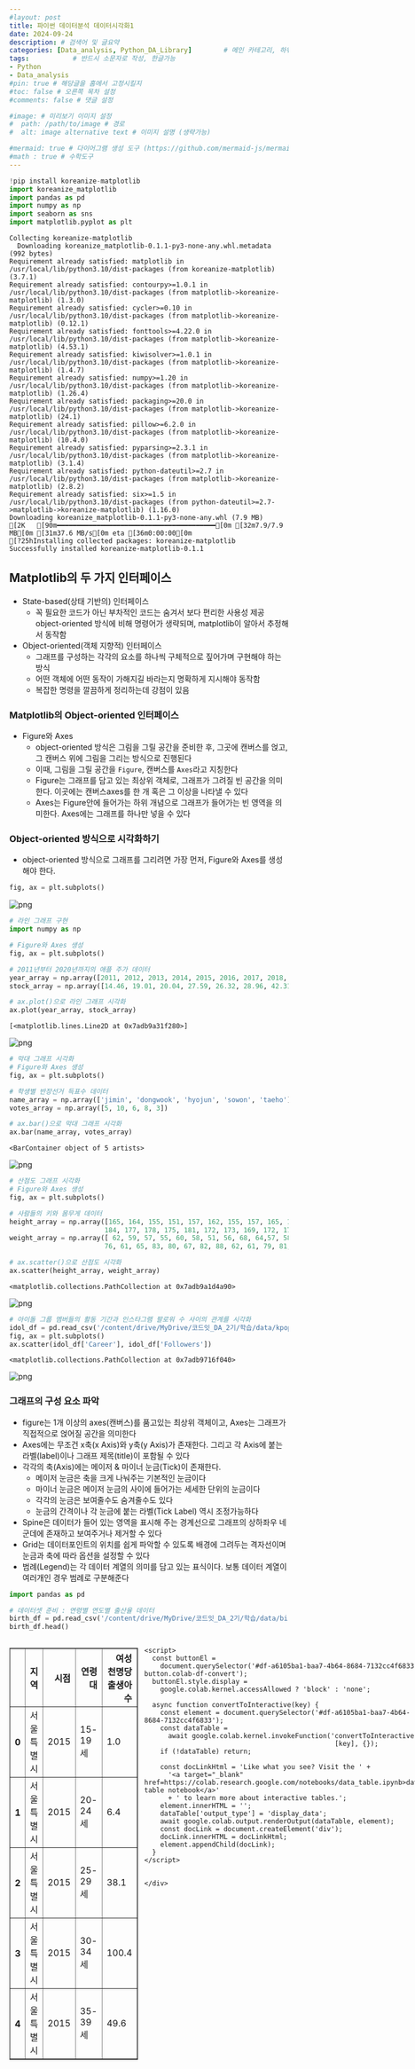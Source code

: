 ```yaml
---
#layout: post
title: 파이썬 데이터분석 데이터시각화1
date: 2024-09-24
description: # 검색어 및 글요약
categories: [Data_analysis, Python_DA_Library]        # 메인 카테고리, 하위 카테고리(생략가능)
tags:           # 반드시 소문자로 작성, 한글가능
- Python
- Data_analysis
#pin: true # 해당글을 홈에서 고정시킬지
#toc: false # 오른쪽 목차 설정
#comments: false # 댓글 설정

#image: # 미리보기 이미지 설정
#  path: /path/to/image # 경로
#  alt: image alternative text # 이미지 설명 (생략가능)

#mermaid: true # 다이어그램 생성 도구 (https://github.com/mermaid-js/mermaid)
#math : true # 수학도구
---
```


```python
!pip install koreanize-matplotlib
import koreanize_matplotlib
import pandas as pd
import numpy as np
import seaborn as sns
import matplotlib.pyplot as plt
```

    Collecting koreanize-matplotlib
      Downloading koreanize_matplotlib-0.1.1-py3-none-any.whl.metadata (992 bytes)
    Requirement already satisfied: matplotlib in /usr/local/lib/python3.10/dist-packages (from koreanize-matplotlib) (3.7.1)
    Requirement already satisfied: contourpy>=1.0.1 in /usr/local/lib/python3.10/dist-packages (from matplotlib->koreanize-matplotlib) (1.3.0)
    Requirement already satisfied: cycler>=0.10 in /usr/local/lib/python3.10/dist-packages (from matplotlib->koreanize-matplotlib) (0.12.1)
    Requirement already satisfied: fonttools>=4.22.0 in /usr/local/lib/python3.10/dist-packages (from matplotlib->koreanize-matplotlib) (4.53.1)
    Requirement already satisfied: kiwisolver>=1.0.1 in /usr/local/lib/python3.10/dist-packages (from matplotlib->koreanize-matplotlib) (1.4.7)
    Requirement already satisfied: numpy>=1.20 in /usr/local/lib/python3.10/dist-packages (from matplotlib->koreanize-matplotlib) (1.26.4)
    Requirement already satisfied: packaging>=20.0 in /usr/local/lib/python3.10/dist-packages (from matplotlib->koreanize-matplotlib) (24.1)
    Requirement already satisfied: pillow>=6.2.0 in /usr/local/lib/python3.10/dist-packages (from matplotlib->koreanize-matplotlib) (10.4.0)
    Requirement already satisfied: pyparsing>=2.3.1 in /usr/local/lib/python3.10/dist-packages (from matplotlib->koreanize-matplotlib) (3.1.4)
    Requirement already satisfied: python-dateutil>=2.7 in /usr/local/lib/python3.10/dist-packages (from matplotlib->koreanize-matplotlib) (2.8.2)
    Requirement already satisfied: six>=1.5 in /usr/local/lib/python3.10/dist-packages (from python-dateutil>=2.7->matplotlib->koreanize-matplotlib) (1.16.0)
    Downloading koreanize_matplotlib-0.1.1-py3-none-any.whl (7.9 MB)
    [2K   [90m━━━━━━━━━━━━━━━━━━━━━━━━━━━━━━━━━━━━━━━━[0m [32m7.9/7.9 MB[0m [31m37.6 MB/s[0m eta [36m0:00:00[0m
    [?25hInstalling collected packages: koreanize-matplotlib
    Successfully installed koreanize-matplotlib-0.1.1
    

## **Matplotlib의 두 가지 인터페이스**
  - State-based(상태 기반의) 인터페이스
     - 꼭 필요한 코드가 아닌 부차적인 코드는 숨겨서 보다 편리한 사용성 제공
     object-oriented 방식에 비해 명령어가 생략되며, matplotlib이 알아서 추정해서 동작함
  - Object-oriented(객체 지향적) 인터페이스
     - 그래프를 구성하는 각각의 요소를 하나씩 구체적으로 짚어가며 구현해야 하는 방식
     - 어떤 객체에 어떤 동작이 가해지길 바라는지 명확하게 지시해야 동작함
     - 복잡한 명령을 깔끔하게 정리하는데 강점이 있음

### Matplotlib의 Object-oriented 인터페이스
  - Figure와 Axes
     - object-oriented 방식은 그림을 그릴 공간을 준비한 후, 그곳에 캔버스를 얹고, 그 캔버스 위에 그림을 그리는 방식으로 진행된다
     - 이때, 그림을 그릴 공간을 `Figure`, 캔버스를 `Axes`라고 지칭한다
     - Figure는 그래프를 담고 있는 최상위 객체로, 그래프가 그려질 빈 공간을 의미한다. 이곳에는 캔버스axes를 한 개 혹은 그 이상을 나타낼 수 있다
     - Axes는 Figure안에 들어가는 하위 개념으로 그래프가 들어가는 빈 영역을 의미한다. Axes에는 그래프를 하나만 넣을 수 있다

### Object-oriented 방식으로 시각화하기
 - object-oriented 방식으로 그래프를 그리려면 가장 먼저, Figure와 Axes를 생성해야 한다.


```python
fig, ax = plt.subplots()
```


    
![png](/assets/img/py_files/py_4_0.png)
    



```python
# 라인 그래프 구현
import numpy as np

# Figure와 Axes 생성
fig, ax = plt.subplots()

# 2011년부터 2020년까지의 애플 주가 데이터
year_array = np.array([2011, 2012, 2013, 2014, 2015, 2016, 2017, 2018, 2019, 2020])
stock_array = np.array([14.46, 19.01, 20.04, 27.59, 26.32, 28.96, 42.31, 39.44, 73.41, 132.69])

# ax.plot()으로 라인 그래프 시각화
ax.plot(year_array, stock_array)
```




    [<matplotlib.lines.Line2D at 0x7adb9a31f280>]




    
![png](/assets/img/py_files/py_5_1.png)
    



```python
# 막대 그래프 시각화
# Figure와 Axes 생성
fig, ax = plt.subplots()

# 학생별 반장선거 득표수 데이터
name_array = np.array(['jimin', 'dongwook', 'hyojun', 'sowon', 'taeho'])
votes_array = np.array([5, 10, 6, 8, 3])

# ax.bar()으로 막대 그래프 시각화
ax.bar(name_array, votes_array)
```




    <BarContainer object of 5 artists>




    
![png](/assets/img/py_files/py_6_1.png)
    



```python
# 산점도 그래프 시각화
# Figure와 Axes 생성
fig, ax = plt.subplots()

# 사람들의 키와 몸무게 데이터
height_array = np.array([165, 164, 155, 151, 157, 162, 155, 157, 165, 162, 165, 167, 167, 183, 180,
                        184, 177, 178, 175, 181, 172, 173, 169, 172, 177, 178, 185, 186, 190, 187])
weight_array = np.array([ 62, 59, 57, 55, 60, 58, 51, 56, 68, 64,57, 58, 64, 79, 73,
                        76, 61, 65, 83, 80, 67, 82, 88, 62, 61, 79, 81, 68, 83, 80])

# ax.scatter()으로 산점도 시각화
ax.scatter(height_array, weight_array)
```




    <matplotlib.collections.PathCollection at 0x7adb9a1d4a90>




    
![png](/assets/img/py_files/py_7_1.png)
    



```python
# 아이돌 그룹 멤버들의 활동 기간과 인스타그램 팔로워 수 사이의 관계를 시각화
idol_df = pd.read_csv('/content/drive/MyDrive/코드잇_DA_2기/학습/data/kpop_idols.csv')
fig, ax = plt.subplots()
ax.scatter(idol_df['Career'], idol_df['Followers'])
```




    <matplotlib.collections.PathCollection at 0x7adb9716f040>




    
![png](/assets/img/py_files/py_8_1.png)
    


### 그래프의 구성 요소 파악
 - figure는 1개 이상의 axes(캔버스)를 품고있는 최상위 객체이고, Axes는 그래프가 직접적으로 얹어질 공간을 의미한다
 - Axes에는 무조건 x축(x Axis)와 y축(y Axis)가 존재한다. 그리고 각 Axis에 붙는 라벨(label)이나 그래프 제목(title)이 포함될 수 있다
 - 각각의 축(Axis)에는 메이저 & 마이너 눈금(Tick)이 존재한다.
    - 메이저 눈금은 축을 크게 나눠주는 기본적인 눈금이다
    - 마이너 눈금은 메이저 눈금의 사이에 들어가는 세세한 단위의 눈금이다
    - 각각의 눈금은 보여줄수도 숨겨줄수도 있다
    - 눈금의 간격이나 각 눈금에 붙는 라벨(Tick Label) 역시 조정가능하다
 - Spine은 데이터가 들어 있는 영역을 표시해 주는 경계선으로 그래프의 상하좌우 네 군데에 존재하고 보여주거나 제거할 수 있다
 - Grid는 데이터포인트의 위치를 쉽게 파악할 수 있도록 배경에 그려두는 격자선이며 눈금과 축에 따라 옵션을 설정할 수 있다
 - 범례(Legend)는 각 데이터 계열의 의미를 담고 있는 표식이다. 보통 데이터 계열이 여러개인 경우 범례로 구분해준다


```python
import pandas as pd

# 데이터셋 준비 : 연령별 연도별 출산율 데이터
birth_df = pd.read_csv('/content/drive/MyDrive/코드잇_DA_2기/학습/data/birth_rate.csv')
birth_df.head()
```





  <div id="df-a6105ba1-baa7-4b64-8684-7132cc4f6833" class="colab-df-container">
    <div>
<style scoped>
    .dataframe tbody tr th:only-of-type {
        vertical-align: middle;
    }

    .dataframe tbody tr th {
        vertical-align: top;
    }

    .dataframe thead th {
        text-align: right;
    }
</style>
<table border="1" class="dataframe">
  <thead>
    <tr style="text-align: right;">
      <th></th>
      <th>지역</th>
      <th>시점</th>
      <th>연령대</th>
      <th>여성 천명당 출생아수</th>
    </tr>
  </thead>
  <tbody>
    <tr>
      <th>0</th>
      <td>서울특별시</td>
      <td>2015</td>
      <td>15-19세</td>
      <td>1.0</td>
    </tr>
    <tr>
      <th>1</th>
      <td>서울특별시</td>
      <td>2015</td>
      <td>20-24세</td>
      <td>6.4</td>
    </tr>
    <tr>
      <th>2</th>
      <td>서울특별시</td>
      <td>2015</td>
      <td>25-29세</td>
      <td>38.1</td>
    </tr>
    <tr>
      <th>3</th>
      <td>서울특별시</td>
      <td>2015</td>
      <td>30-34세</td>
      <td>100.4</td>
    </tr>
    <tr>
      <th>4</th>
      <td>서울특별시</td>
      <td>2015</td>
      <td>35-39세</td>
      <td>49.6</td>
    </tr>
  </tbody>
</table>
</div>
    <div class="colab-df-buttons">

  <div class="colab-df-container">
    <button class="colab-df-convert" onclick="convertToInteractive('df-a6105ba1-baa7-4b64-8684-7132cc4f6833')"
            title="Convert this dataframe to an interactive table."
            style="display:none;">

  <svg xmlns="http://www.w3.org/2000/svg" height="24px" viewBox="0 -960 960 960">
    <path d="M120-120v-720h720v720H120Zm60-500h600v-160H180v160Zm220 220h160v-160H400v160Zm0 220h160v-160H400v160ZM180-400h160v-160H180v160Zm440 0h160v-160H620v160ZM180-180h160v-160H180v160Zm440 0h160v-160H620v160Z"/>
  </svg>
    </button>

  <style>
    .colab-df-container {
      display:flex;
      gap: 12px;
    }

    .colab-df-convert {
      background-color: #E8F0FE;
      border: none;
      border-radius: 50%;
      cursor: pointer;
      display: none;
      fill: #1967D2;
      height: 32px;
      padding: 0 0 0 0;
      width: 32px;
    }

    .colab-df-convert:hover {
      background-color: #E2EBFA;
      box-shadow: 0px 1px 2px rgba(60, 64, 67, 0.3), 0px 1px 3px 1px rgba(60, 64, 67, 0.15);
      fill: #174EA6;
    }

    .colab-df-buttons div {
      margin-bottom: 4px;
    }

    [theme=dark] .colab-df-convert {
      background-color: #3B4455;
      fill: #D2E3FC;
    }

    [theme=dark] .colab-df-convert:hover {
      background-color: #434B5C;
      box-shadow: 0px 1px 3px 1px rgba(0, 0, 0, 0.15);
      filter: drop-shadow(0px 1px 2px rgba(0, 0, 0, 0.3));
      fill: #FFFFFF;
    }
  </style>

    <script>
      const buttonEl =
        document.querySelector('#df-a6105ba1-baa7-4b64-8684-7132cc4f6833 button.colab-df-convert');
      buttonEl.style.display =
        google.colab.kernel.accessAllowed ? 'block' : 'none';

      async function convertToInteractive(key) {
        const element = document.querySelector('#df-a6105ba1-baa7-4b64-8684-7132cc4f6833');
        const dataTable =
          await google.colab.kernel.invokeFunction('convertToInteractive',
                                                    [key], {});
        if (!dataTable) return;

        const docLinkHtml = 'Like what you see? Visit the ' +
          '<a target="_blank" href=https://colab.research.google.com/notebooks/data_table.ipynb>data table notebook</a>'
          + ' to learn more about interactive tables.';
        element.innerHTML = '';
        dataTable['output_type'] = 'display_data';
        await google.colab.output.renderOutput(dataTable, element);
        const docLink = document.createElement('div');
        docLink.innerHTML = docLinkHtml;
        element.appendChild(docLink);
      }
    </script>
  </div>


<div id="df-a544ef27-15a3-41d6-a625-bbdd15a2f334">
  <button class="colab-df-quickchart" onclick="quickchart('df-a544ef27-15a3-41d6-a625-bbdd15a2f334')"
            title="Suggest charts"
            style="display:none;">

<svg xmlns="http://www.w3.org/2000/svg" height="24px"viewBox="0 0 24 24"
     width="24px">
    <g>
        <path d="M19 3H5c-1.1 0-2 .9-2 2v14c0 1.1.9 2 2 2h14c1.1 0 2-.9 2-2V5c0-1.1-.9-2-2-2zM9 17H7v-7h2v7zm4 0h-2V7h2v10zm4 0h-2v-4h2v4z"/>
    </g>
</svg>
  </button>

<style>
  .colab-df-quickchart {
      --bg-color: #E8F0FE;
      --fill-color: #1967D2;
      --hover-bg-color: #E2EBFA;
      --hover-fill-color: #174EA6;
      --disabled-fill-color: #AAA;
      --disabled-bg-color: #DDD;
  }

  [theme=dark] .colab-df-quickchart {
      --bg-color: #3B4455;
      --fill-color: #D2E3FC;
      --hover-bg-color: #434B5C;
      --hover-fill-color: #FFFFFF;
      --disabled-bg-color: #3B4455;
      --disabled-fill-color: #666;
  }

  .colab-df-quickchart {
    background-color: var(--bg-color);
    border: none;
    border-radius: 50%;
    cursor: pointer;
    display: none;
    fill: var(--fill-color);
    height: 32px;
    padding: 0;
    width: 32px;
  }

  .colab-df-quickchart:hover {
    background-color: var(--hover-bg-color);
    box-shadow: 0 1px 2px rgba(60, 64, 67, 0.3), 0 1px 3px 1px rgba(60, 64, 67, 0.15);
    fill: var(--button-hover-fill-color);
  }

  .colab-df-quickchart-complete:disabled,
  .colab-df-quickchart-complete:disabled:hover {
    background-color: var(--disabled-bg-color);
    fill: var(--disabled-fill-color);
    box-shadow: none;
  }

  .colab-df-spinner {
    border: 2px solid var(--fill-color);
    border-color: transparent;
    border-bottom-color: var(--fill-color);
    animation:
      spin 1s steps(1) infinite;
  }

  @keyframes spin {
    0% {
      border-color: transparent;
      border-bottom-color: var(--fill-color);
      border-left-color: var(--fill-color);
    }
    20% {
      border-color: transparent;
      border-left-color: var(--fill-color);
      border-top-color: var(--fill-color);
    }
    30% {
      border-color: transparent;
      border-left-color: var(--fill-color);
      border-top-color: var(--fill-color);
      border-right-color: var(--fill-color);
    }
    40% {
      border-color: transparent;
      border-right-color: var(--fill-color);
      border-top-color: var(--fill-color);
    }
    60% {
      border-color: transparent;
      border-right-color: var(--fill-color);
    }
    80% {
      border-color: transparent;
      border-right-color: var(--fill-color);
      border-bottom-color: var(--fill-color);
    }
    90% {
      border-color: transparent;
      border-bottom-color: var(--fill-color);
    }
  }
</style>

  <script>
    async function quickchart(key) {
      const quickchartButtonEl =
        document.querySelector('#' + key + ' button');
      quickchartButtonEl.disabled = true;  // To prevent multiple clicks.
      quickchartButtonEl.classList.add('colab-df-spinner');
      try {
        const charts = await google.colab.kernel.invokeFunction(
            'suggestCharts', [key], {});
      } catch (error) {
        console.error('Error during call to suggestCharts:', error);
      }
      quickchartButtonEl.classList.remove('colab-df-spinner');
      quickchartButtonEl.classList.add('colab-df-quickchart-complete');
    }
    (() => {
      let quickchartButtonEl =
        document.querySelector('#df-a544ef27-15a3-41d6-a625-bbdd15a2f334 button');
      quickchartButtonEl.style.display =
        google.colab.kernel.accessAllowed ? 'block' : 'none';
    })();
  </script>
</div>

    </div>
  </div>





```python
birth_25_29 = birth_df.query('연령대 == "25-29세"')  # 25~29세 데이터만 필터링
birth_30_34 = birth_df.query('연령대 == "30-34세"')  # 30~34세 데이터만 필터링
```


```python
# 라인그래프 시각화
fig, ax = plt.subplots()
ax.plot(birth_25_29['시점'], birth_25_29['여성 천명당 출생아수'])
ax.plot(birth_30_34['시점'], birth_30_34['여성 천명당 출생아수'])
```




    [<matplotlib.lines.Line2D at 0x7adb9396b4c0>]




    
![png](/assets/img/py_files/py_12_1.png)
    



```python
import warnings
warnings.filterwarnings(action='ignore')
plt.rc('font', family='NanumGothic')
# 범례 붙이기
fig, ax = plt.subplots()
# 범례를 붙이기위해 label만들기
ax.plot(birth_25_29['시점'], birth_25_29['여성 천명당 출생아수'], label='25~29세')
ax.plot(birth_30_34['시점'], birth_30_34['여성 천명당 출생아수'], label='30~34세')
ax.legend() # 범례 붙이기
```




    <matplotlib.legend.Legend at 0x7adb93698d90>




    
![png](/assets/img/py_files/py_13_1.png)
    



```python
# 제목 및 라벨 붙이기

fig, ax = plt.subplots()
ax.plot(birth_25_29['시점'], birth_25_29['여성 천명당 출생아수'], label='25~29세')
ax.plot(birth_30_34['시점'], birth_30_34['여성 천명당 출생아수'], label='30~34세')
ax.legend() # 범례 붙이기

ax.set_title('여성 천명당 출생아수: 연령대별 추이')
ax.set_xlabel('연도')
ax.set_ylabel('여성 천명당 출생아수')
```




    Text(0, 0.5, '여성 천명당 출생아수')




    
![png](/assets/img/py_files/py_14_1.png)
    


#### 눈금(Tick) 조정하기
  - x축 눈금은 set_xticks(), y축 눈금은 set_yticks() 사용
  - 대표적으로 3가지 파라미터가 존재함
  - ax.set_yticks(눈금의 위치, labels=None, minor=False)
    - 눈금의 위치 : 리스트나 array의 형태로 눈금 값을 정리해서 선택
    - labels : 라벨의 이름(Tick Label)을 받아 구현해주는 파라미터(생략가능)
    - minor : 마이너 눈금을 구현해주는 파라미터(기본값 False)


```python
# 눈금(Tick) y축 조정하기
import numpy as np

fig, ax = plt.subplots()
ax.plot(birth_25_29['시점'], birth_25_29['여성 천명당 출생아수'], label='25~29세')  # 범례를 붙이려면, 각각에 label을 꼭 붙여줘야 함
ax.plot(birth_30_34['시점'], birth_30_34['여성 천명당 출생아수'], label='30~34세')
ax.legend() # 범례 붙이기

ax.set_title('여성 천명당 출생아수: 연령대별 추이')  # 제목 붙이기
ax.set_xlabel('연도') # x축 라벨 붙이기
ax.set_ylabel('여성 천명당 출생아수')  # y축 라벨 붙이기

ax.set_yticks(np.arange(0, 110, 10))  # 0 ~ 100까지 10 간격으로 y축 눈금을 표기
```




    [<matplotlib.axis.YTick at 0x7adb936270a0>,
     <matplotlib.axis.YTick at 0x7adb93626a40>,
     <matplotlib.axis.YTick at 0x7adb93625a80>,
     <matplotlib.axis.YTick at 0x7adb9363b9a0>,
     <matplotlib.axis.YTick at 0x7adb935f0490>,
     <matplotlib.axis.YTick at 0x7adb935f0f40>,
     <matplotlib.axis.YTick at 0x7adb935f19f0>,
     <matplotlib.axis.YTick at 0x7adb9363bee0>,
     <matplotlib.axis.YTick at 0x7adb935f2410>,
     <matplotlib.axis.YTick at 0x7adb935f2ec0>,
     <matplotlib.axis.YTick at 0x7adb935f3970>]




    
![png](/assets/img/py_files/py_16_1.png)
    



```python
# 눈금 x축 조정하기 : 2015 → 2015년
fig, ax = plt.subplots()
ax.plot(birth_25_29['시점'], birth_25_29['여성 천명당 출생아수'], label='25~29세')  # 범례를 붙이려면, 각각에 label을 꼭 붙여줘야 함
ax.plot(birth_30_34['시점'], birth_30_34['여성 천명당 출생아수'], label='30~34세')
ax.legend() # 범례 붙이기

ax.set_title('여성 천명당 출생아수: 연령대별 추이')  # 제목 붙이기
ax.set_xlabel('연도') # x축 라벨 붙이기
ax.set_ylabel('여성 천명당 출생아수')  # y축 라벨 붙이기

ax.set_yticks(np.arange(0, 110, 10))  # 0 ~ 100까지 10 간격으로 y축 눈금을 표기
ax.set_xticks(birth_25_29['시점'], labels=[f'{i}년' for i in birth_25_29['시점']])
```




    [<matplotlib.axis.XTick at 0x7adb930b0910>,
     <matplotlib.axis.XTick at 0x7adb930b06d0>,
     <matplotlib.axis.XTick at 0x7adb935b3250>,
     <matplotlib.axis.XTick at 0x7adb930e5b70>,
     <matplotlib.axis.XTick at 0x7adb930e72b0>,
     <matplotlib.axis.XTick at 0x7adb930e7d60>,
     <matplotlib.axis.XTick at 0x7adb930fc850>,
     <matplotlib.axis.XTick at 0x7adb930fd300>]




    
![png](/assets/img/py_files/py_17_1.png)
    



```python
# x 눈금 라벨 회전시키기 : rotation 옵션 사용하기
fig, ax = plt.subplots()
ax.plot(birth_25_29['시점'], birth_25_29['여성 천명당 출생아수'], label='25~29세')  # 범례를 붙이려면, 각각에 label을 꼭 붙여줘야 함
ax.plot(birth_30_34['시점'], birth_30_34['여성 천명당 출생아수'], label='30~34세')
ax.legend() # 범례 붙이기

ax.set_title('여성 천명당 출생아수: 연령대별 추이')  # 제목 붙이기
ax.set_xlabel('연도') # x축 라벨 붙이기
ax.set_ylabel('여성 천명당 출생아수')  # y축 라벨 붙이기

ax.set_yticks(np.arange(0, 110, 10))  # 0 ~ 100까지 10 간격으로 y축 눈금을 표기
ax.set_xticks(birth_25_29['시점'], labels=[f'{i}년' for i in birth_25_29['시점']], rotation=30)
```




    [<matplotlib.axis.XTick at 0x7adb9315a650>,
     <matplotlib.axis.XTick at 0x7adb93158e20>,
     <matplotlib.axis.XTick at 0x7adb9315bb50>,
     <matplotlib.axis.XTick at 0x7adb931427d0>,
     <matplotlib.axis.XTick at 0x7adb92f04c10>,
     <matplotlib.axis.XTick at 0x7adb92f056c0>,
     <matplotlib.axis.XTick at 0x7adb92f06170>,
     <matplotlib.axis.XTick at 0x7adb92f06c20>]




    
![png](/assets/img/py_files/py_18_1.png)
    



```python
# spine 숨기기
fig, ax = plt.subplots()
ax.plot(birth_25_29['시점'], birth_25_29['여성 천명당 출생아수'], label='25~29세')  # 범례를 붙이려면, 각각에 label을 꼭 붙여줘야 함
ax.plot(birth_30_34['시점'], birth_30_34['여성 천명당 출생아수'], label='30~34세')
ax.legend() # 범례 붙이기

ax.set_title('여성 천명당 출생아수: 연령대별 추이')  # 제목 붙이기
ax.set_xlabel('연도') # x축 라벨 붙이기
ax.set_ylabel('여성 천명당 출생아수')  # y축 라벨 붙이기

ax.set_yticks(np.arange(0, 110, 10))  # 0 ~ 100까지 10 간격으로 y축 눈금을 표기
ax.set_xticks(birth_25_29['시점'], labels=[f'{i}년' for i in birth_25_29['시점']], rotation=30)   # 'YYYY년'의 형태로 x라벨 업데이트, 30도 회전

# 상단 및 우측 spine 제거
ax.spines.top.set_visible(False)
ax.spines.right.set_visible(False)
```


    
![png](/assets/img/py_files/py_19_0.png)
    



```python
# Grid 생성하기
fig, ax = plt.subplots()
ax.plot(birth_25_29['시점'], birth_25_29['여성 천명당 출생아수'], label='25~29세')  # 범례를 붙이려면, 각각에 label을 꼭 붙여줘야 함
ax.plot(birth_30_34['시점'], birth_30_34['여성 천명당 출생아수'], label='30~34세')
ax.legend() # 범례 붙이기

ax.set_title('여성 천명당 출생아수: 연령대별 추이')  # 제목 붙이기
ax.set_xlabel('연도') # x축 라벨 붙이기
ax.set_ylabel('여성 천명당 출생아수')  # y축 라벨 붙이기

ax.set_yticks(np.arange(0, 110, 10))  # 0 ~ 100까지 10 간격으로 y축 눈금을 표기
ax.set_xticks(birth_25_29['시점'], labels=[f'{i}년' for i in birth_25_29['시점']], rotation=30)   # 'YYYY년'의 형태로 x라벨 업데이트, 30도 회전

# 상단 및 우측 spine 제거
ax.spines.top.set_visible(False)
ax.spines.right.set_visible(False)

ax.grid(axis='y', linestyle=':', color='lightgrey')  # y축에만 Grid 추가, 점선 스타일, 연회색
```


    
![png](/assets/img/py_files/py_20_0.png)
    



```python
# 그래프 스타일 조정하기
fig, ax = plt.subplots()
ax.plot(birth_25_29['시점'], birth_25_29['여성 천명당 출생아수'], label='25~29세', linewidth=2, linestyle='--')  # linewidth, linestyle 설정
ax.plot(birth_30_34['시점'], birth_30_34['여성 천명당 출생아수'], label='30~34세', color='skyblue', marker='o')  # line color & marker 설정
ax.legend() # 범례 붙이기

ax.set_title('여성 천명당 출생아수: 연령대별 추이')  # 제목 붙이기
ax.set_xlabel('연도') # x축 라벨 붙이기
ax.set_ylabel('여성 천명당 출생아수')  # y축 라벨 붙이기

ax.set_yticks(np.arange(0, 110, 10))  # 0 ~ 100까지 10 간격으로 y축 눈금을 표기
ax.set_xticks(birth_25_29['시점'], labels=[f'{i}년' for i in birth_25_29['시점']], rotation=30)   # 'YYYY년'의 형태로 x라벨 업데이트, 30도 회전

# 상단 및 우측 spine 제거
ax.spines.top.set_visible(False)
ax.spines.right.set_visible(False)

ax.grid(axis='y', linestyle=':', color='lightgrey')  # y축에만 Grid 추가, 점선 스타일, 연회색
```


    
![png](/assets/img/py_files/py_21_0.png)
    


- 실습 가이드
  - x축에 아이돌 멤버 각각의 활동 기간을, y축에 인스타그램 팔로워 수를 넣어서 산점도를 그리되, 성별을 기준으로 점을 나눈 후 각각 ‘girl group’, ‘boy group’이라는 라벨을 붙여주세요.
  - 점 스타일을 조정해 주세요.
  - 걸그룹 데이터 포인트는 투명도 0.5, 별모양(‘*’) 마커, ‘coral’ 컬러를 사용해 주세요
  - 보이그룹 데이터 포인트는 투명도 0.5, 펜타곤(‘p’) 모양 마커, ‘lightseagreen’ 컬러를 사용해 주세요.
  - ax.scatter()의 파라미터 정보는 공식 문서를 참고해 주세요. (실전에서 직접 문서를 찾아가며 구현할 수 있는 힘을 기르기 위해 이 실습에서는 공식 문서를 참고하며 파라미터를 다루는 법을 연습하도록 설계했습니다. 처음에는 조금 불편하실 수 있지만 몇 번만 시도하면 금방 실력이 느실 거예요! 너무 어렵다면 힌트를 확인해 주세요.)
  - ‘Followers per Career Length’라고 제목을 붙여주세요.
  - x축에는 ‘Years of Career’, y축에는 ‘Instagram Followers’라고 라벨을 붙여주세요.
  - x축의 눈금(Tick) 간격을 조정해 주세요. 0~17년까지 1년 단위로 눈금을 표시해 주세요.
  - 상단과 우측의 Spine을 제거해 주세요.
  - ax.axhline()을 사용해 평균선을 그려주세요.
  - axhline()은 앞에서 배운 적이 없는 함수인데요. 공식 문서를 참고하시면 쉽게 구현하실 수 있을 거예요.
  - 걸그룹, 보이그룹 구분 없이 전체 팔로워수 평균값을 사용해 주세요.
  - 색상은 ‘grey’, 라인 스타일은 dashed line(‘--’), 라인 두께는 0.5로 설정해 주세요.
  - ‘mean’이라고 라벨을 붙여주세요.
  - 마지막으로 그래프에 범례(legend)를 붙여주세요.
  - 평균선의 라벨까지 범례에 포함되도록 하려면 범례를 생성하는 코드를 ax.axhline() 보다 뒤에 넣어야 한다는 점을 유의해 주세요.


```python
# 아이돌 그룹 멤버들의 활동 기간과 인스타그램 팔로워 수 사이의 관계를 시각화2
# 걸그룹과 보이그룹 사이에 차이가 있는지 구분해서 표현
# 인스타그램 팔로워수의 평균값을 시각화
idol_df_girl = idol_df.query('Gender == "Girl"')  # 걸그룹 데이터만 필터링
idol_df_boy = idol_df.query('Gender == "Boy"')  # 보이그룹 데이터만 필터링

fig, ax = plt.subplots()
ax.scatter(idol_df_girl['Career'], idol_df_girl['Followers'], label='girl group', alpha=0.5,
           marker='*', c='coral')
ax.scatter(idol_df_boy['Career'], idol_df_boy['Followers'], label='boy group', alpha=0.5,
           marker='p', c='lightseagreen')

ax.set_title('Followers per Career Length')
ax.set_xlabel('Years of Career')
ax.set_ylabel('Instagram Followers')

ax.set_xticks(np.arange(0, 17 + 1, 1))

ax.spines.top.set_visible(False)
ax.spines.right.set_visible(False)

ax.axhline(y=idol_df['Followers'].mean(), color='grey', linestyle='--', lw=0.5, label='mean')
ax.legend()
```




    <matplotlib.legend.Legend at 0x7adb92606170>




    
![png](/assets/img/py_files/py_23_1.png)
    


### 한 화면에 여러 개의 그래프 그리기


```python
# 두 개의 Axes 다루기 예제 : 소셜 미디어 기업 5개의 2021년 ~ 2022년간의 주식 데이터
sns_df = pd.read_csv('/content/drive/MyDrive/코드잇_DA_2기/학습/data/social_media_stocks.csv')
sns_df.head()
```





  <div id="df-54838100-5625-415d-8f21-cd93160bb6af" class="colab-df-container">
    <div>
<style scoped>
    .dataframe tbody tr th:only-of-type {
        vertical-align: middle;
    }

    .dataframe tbody tr th {
        vertical-align: top;
    }

    .dataframe thead th {
        text-align: right;
    }
</style>
<table border="1" class="dataframe">
  <thead>
    <tr style="text-align: right;">
      <th></th>
      <th>Date</th>
      <th>Symbol</th>
      <th>Adj Close</th>
      <th>Close</th>
      <th>High</th>
      <th>Low</th>
      <th>Open</th>
      <th>Volume</th>
    </tr>
  </thead>
  <tbody>
    <tr>
      <th>0</th>
      <td>2012-05-18</td>
      <td>FB</td>
      <td>38.230000</td>
      <td>38.230000</td>
      <td>45.000000</td>
      <td>38.000000</td>
      <td>42.049999</td>
      <td>573576400.0</td>
    </tr>
    <tr>
      <th>1</th>
      <td>2012-05-21</td>
      <td>FB</td>
      <td>34.029999</td>
      <td>34.029999</td>
      <td>36.660000</td>
      <td>33.000000</td>
      <td>36.529999</td>
      <td>168192700.0</td>
    </tr>
    <tr>
      <th>2</th>
      <td>2012-05-22</td>
      <td>FB</td>
      <td>31.000000</td>
      <td>31.000000</td>
      <td>33.590000</td>
      <td>30.940001</td>
      <td>32.610001</td>
      <td>101786600.0</td>
    </tr>
    <tr>
      <th>3</th>
      <td>2012-05-23</td>
      <td>FB</td>
      <td>32.000000</td>
      <td>32.000000</td>
      <td>32.500000</td>
      <td>31.360001</td>
      <td>31.370001</td>
      <td>73600000.0</td>
    </tr>
    <tr>
      <th>4</th>
      <td>2012-05-24</td>
      <td>FB</td>
      <td>33.029999</td>
      <td>33.029999</td>
      <td>33.209999</td>
      <td>31.770000</td>
      <td>32.950001</td>
      <td>50237200.0</td>
    </tr>
  </tbody>
</table>
</div>
    <div class="colab-df-buttons">

  <div class="colab-df-container">
    <button class="colab-df-convert" onclick="convertToInteractive('df-54838100-5625-415d-8f21-cd93160bb6af')"
            title="Convert this dataframe to an interactive table."
            style="display:none;">

  <svg xmlns="http://www.w3.org/2000/svg" height="24px" viewBox="0 -960 960 960">
    <path d="M120-120v-720h720v720H120Zm60-500h600v-160H180v160Zm220 220h160v-160H400v160Zm0 220h160v-160H400v160ZM180-400h160v-160H180v160Zm440 0h160v-160H620v160ZM180-180h160v-160H180v160Zm440 0h160v-160H620v160Z"/>
  </svg>
    </button>

  <style>
    .colab-df-container {
      display:flex;
      gap: 12px;
    }

    .colab-df-convert {
      background-color: #E8F0FE;
      border: none;
      border-radius: 50%;
      cursor: pointer;
      display: none;
      fill: #1967D2;
      height: 32px;
      padding: 0 0 0 0;
      width: 32px;
    }

    .colab-df-convert:hover {
      background-color: #E2EBFA;
      box-shadow: 0px 1px 2px rgba(60, 64, 67, 0.3), 0px 1px 3px 1px rgba(60, 64, 67, 0.15);
      fill: #174EA6;
    }

    .colab-df-buttons div {
      margin-bottom: 4px;
    }

    [theme=dark] .colab-df-convert {
      background-color: #3B4455;
      fill: #D2E3FC;
    }

    [theme=dark] .colab-df-convert:hover {
      background-color: #434B5C;
      box-shadow: 0px 1px 3px 1px rgba(0, 0, 0, 0.15);
      filter: drop-shadow(0px 1px 2px rgba(0, 0, 0, 0.3));
      fill: #FFFFFF;
    }
  </style>

    <script>
      const buttonEl =
        document.querySelector('#df-54838100-5625-415d-8f21-cd93160bb6af button.colab-df-convert');
      buttonEl.style.display =
        google.colab.kernel.accessAllowed ? 'block' : 'none';

      async function convertToInteractive(key) {
        const element = document.querySelector('#df-54838100-5625-415d-8f21-cd93160bb6af');
        const dataTable =
          await google.colab.kernel.invokeFunction('convertToInteractive',
                                                    [key], {});
        if (!dataTable) return;

        const docLinkHtml = 'Like what you see? Visit the ' +
          '<a target="_blank" href=https://colab.research.google.com/notebooks/data_table.ipynb>data table notebook</a>'
          + ' to learn more about interactive tables.';
        element.innerHTML = '';
        dataTable['output_type'] = 'display_data';
        await google.colab.output.renderOutput(dataTable, element);
        const docLink = document.createElement('div');
        docLink.innerHTML = docLinkHtml;
        element.appendChild(docLink);
      }
    </script>
  </div>


<div id="df-f3467470-a1fc-48c1-8f69-a276715d6ee6">
  <button class="colab-df-quickchart" onclick="quickchart('df-f3467470-a1fc-48c1-8f69-a276715d6ee6')"
            title="Suggest charts"
            style="display:none;">

<svg xmlns="http://www.w3.org/2000/svg" height="24px"viewBox="0 0 24 24"
     width="24px">
    <g>
        <path d="M19 3H5c-1.1 0-2 .9-2 2v14c0 1.1.9 2 2 2h14c1.1 0 2-.9 2-2V5c0-1.1-.9-2-2-2zM9 17H7v-7h2v7zm4 0h-2V7h2v10zm4 0h-2v-4h2v4z"/>
    </g>
</svg>
  </button>

<style>
  .colab-df-quickchart {
      --bg-color: #E8F0FE;
      --fill-color: #1967D2;
      --hover-bg-color: #E2EBFA;
      --hover-fill-color: #174EA6;
      --disabled-fill-color: #AAA;
      --disabled-bg-color: #DDD;
  }

  [theme=dark] .colab-df-quickchart {
      --bg-color: #3B4455;
      --fill-color: #D2E3FC;
      --hover-bg-color: #434B5C;
      --hover-fill-color: #FFFFFF;
      --disabled-bg-color: #3B4455;
      --disabled-fill-color: #666;
  }

  .colab-df-quickchart {
    background-color: var(--bg-color);
    border: none;
    border-radius: 50%;
    cursor: pointer;
    display: none;
    fill: var(--fill-color);
    height: 32px;
    padding: 0;
    width: 32px;
  }

  .colab-df-quickchart:hover {
    background-color: var(--hover-bg-color);
    box-shadow: 0 1px 2px rgba(60, 64, 67, 0.3), 0 1px 3px 1px rgba(60, 64, 67, 0.15);
    fill: var(--button-hover-fill-color);
  }

  .colab-df-quickchart-complete:disabled,
  .colab-df-quickchart-complete:disabled:hover {
    background-color: var(--disabled-bg-color);
    fill: var(--disabled-fill-color);
    box-shadow: none;
  }

  .colab-df-spinner {
    border: 2px solid var(--fill-color);
    border-color: transparent;
    border-bottom-color: var(--fill-color);
    animation:
      spin 1s steps(1) infinite;
  }

  @keyframes spin {
    0% {
      border-color: transparent;
      border-bottom-color: var(--fill-color);
      border-left-color: var(--fill-color);
    }
    20% {
      border-color: transparent;
      border-left-color: var(--fill-color);
      border-top-color: var(--fill-color);
    }
    30% {
      border-color: transparent;
      border-left-color: var(--fill-color);
      border-top-color: var(--fill-color);
      border-right-color: var(--fill-color);
    }
    40% {
      border-color: transparent;
      border-right-color: var(--fill-color);
      border-top-color: var(--fill-color);
    }
    60% {
      border-color: transparent;
      border-right-color: var(--fill-color);
    }
    80% {
      border-color: transparent;
      border-right-color: var(--fill-color);
      border-bottom-color: var(--fill-color);
    }
    90% {
      border-color: transparent;
      border-bottom-color: var(--fill-color);
    }
  }
</style>

  <script>
    async function quickchart(key) {
      const quickchartButtonEl =
        document.querySelector('#' + key + ' button');
      quickchartButtonEl.disabled = true;  // To prevent multiple clicks.
      quickchartButtonEl.classList.add('colab-df-spinner');
      try {
        const charts = await google.colab.kernel.invokeFunction(
            'suggestCharts', [key], {});
      } catch (error) {
        console.error('Error during call to suggestCharts:', error);
      }
      quickchartButtonEl.classList.remove('colab-df-spinner');
      quickchartButtonEl.classList.add('colab-df-quickchart-complete');
    }
    (() => {
      let quickchartButtonEl =
        document.querySelector('#df-f3467470-a1fc-48c1-8f69-a276715d6ee6 button');
      quickchartButtonEl.style.display =
        google.colab.kernel.accessAllowed ? 'block' : 'none';
    })();
  </script>
</div>

    </div>
  </div>





```python
sns_df.info()
```

    <class 'pandas.core.frame.DataFrame'>
    RangeIndex: 8398 entries, 0 to 8397
    Data columns (total 8 columns):
     #   Column     Non-Null Count  Dtype  
    ---  ------     --------------  -----  
     0   Date       8398 non-null   object 
     1   Symbol     8398 non-null   object 
     2   Adj Close  8398 non-null   float64
     3   Close      8398 non-null   float64
     4   High       8398 non-null   float64
     5   Low        8398 non-null   float64
     6   Open       8398 non-null   float64
     7   Volume     8398 non-null   float64
    dtypes: float64(6), object(2)
    memory usage: 525.0+ KB
    


```python
# Year 분리
sns_df['Year'] = sns_df['Date'].str.split('-', expand=True)[0]

# 기업별 연도별 평균 주식 종가 계산
sns_close_df = sns_df.groupby(['Year', 'Symbol'])[['Close']].mean().reset_index()

# Meta(Facebook)과 X(Twitter) 데이터 각각 저장
fb_stock_close = sns_close_df.query('Symbol == "FB"')
twtr_stock_close = sns_close_df.query('Symbol == "TWTR"')
```


```python
# 2개의 Axes를 갖는 Figure 생성
fig, axes = plt.subplots(1, 2, figsize=(12, 4))
```


    
![png](/assets/img/py_files/py_28_0.png)
    



```python
# 첫 번째 Axes에 Meta의 연도별 평균 주식 종가를 시각화
fig, axes = plt.subplots(1, 2, figsize=(12, 4))

axes[0].plot(fb_stock_close['Year'], fb_stock_close['Close'])
```




    [<matplotlib.lines.Line2D at 0x7adb92b5e5f0>]




    
![png](/assets/img/py_files/py_29_1.png)
    



```python
# 두 번째 Axes에 X(Twitter)의 연도별 평균 주식 종가를 시각화
fig, axes = plt.subplots(1, 2, figsize=(12, 4))

axes[0].plot(fb_stock_close['Year'], fb_stock_close['Close'])
axes[1].plot(twtr_stock_close['Year'], twtr_stock_close['Close'])
```




    [<matplotlib.lines.Line2D at 0x7adb92d35510>]




    
![png](/assets/img/py_files/py_30_1.png)
    



```python
# 두 Axes를 각각 커스터마이징화
fig, axes = plt.subplots(1, 2, figsize=(12, 4))

axes[0].plot(fb_stock_close['Year'], fb_stock_close['Close'], c='teal', marker='o')
axes[0].set_title('Yearly Average Close Price of FB')
axes[0].set_xlabel('Year')
axes[0].set_ylabel('Average Stock Close Price')
axes[0].grid(axis='y', ls='--', c='lightgrey')
axes[0].spines[['top','right']].set_visible(False)


axes[1].plot(twtr_stock_close['Year'], twtr_stock_close['Close'], c='palevioletred', marker='o')
axes[1].set_title('Yearly Average Close Price of TWTR')
axes[1].set_xlabel('Year')
axes[1].set_ylabel('Average Stock Close Price')
axes[1].grid(axis='y', ls='--', c='lightgrey')
axes[1].spines[['top','right']].set_visible(False)
```


    
![png](/assets/img/py_files/py_31_0.png)
    


### 세 개의 Axes 다루기 & 축 공유
 - `sharex`옵션 : Axes끼리 x축을 공유함


```python
# 세로 방향으로 3개의 Axes
snap_stock_close = sns_close_df.query('Symbol == "SNAP"')
fig, axes = plt.subplots(3, sharex=True, figsize=(8,9))
```


    
![png](/assets/img/py_files/py_33_0.png)
    



```python
# Meta, X, Snap의 연도별 평균 주식 종가 시각화
fig, axes = plt.subplots(3, sharex=True, figsize=(8,9))

axes[0].plot(fb_stock_close['Year'], fb_stock_close['Close'])
axes[1].plot(twtr_stock_close['Year'], twtr_stock_close['Close'])
axes[2].plot(snap_stock_close['Year'], snap_stock_close['Close'])
```




    [<matplotlib.lines.Line2D at 0x7adb922574c0>]




    
![png](/assets/img/py_files/py_34_1.png)
    



```python
# 3개의 Axes를 각각 커스터마이징화
# constrained_layout : figure 안의 여러 axes들을 둘러싼 여백을 자동으로 적절히 조정
fig, (ax1, ax2, ax3) = plt.subplots(3, sharex=True, figsize=(8, 9), constrained_layout=True)

# ax1: Meta(Facebook)의 연도별 평균 주식 종가
ax1.plot(fb_stock_close['Year'], fb_stock_close['Close'], color='teal', marker='o')

# ax2: X(Twitter)의 연도별 평균 주식 종가
ax2.plot(twtr_stock_close['Year'], twtr_stock_close['Close'], color='palevioletred', marker='o')

# ax3: Snap의 연도별 평균 주식 종가
ax3.plot(snap_stock_close['Year'], snap_stock_close['Close'], color='goldenrod', marker='o')

# Figure 차원의 전체 제목, x & y 라벨 추가
fig.suptitle('Yearly Average Close Price', fontsize=16)
fig.supxlabel('Year')
fig.supylabel('Averaged Stock Close Price')

## ax1 그래프 커스터마이징
ax1.set_title('FB', loc='left')
ax1.grid(axis='y', linestyle='--', color='lightgrey')

## ax2 그래프 커스터마이징
ax2.set_title('TWTR', loc='left')
ax2.grid(axis='y', linestyle='--', color='lightgrey')

## ax3 그래프 커스터마이징
ax3.set_title('SNAP', loc='left')
ax3.grid(axis='y', linestyle='--', color='lightgrey')

```


    
![png](/assets/img/py_files/py_35_0.png)
    


### object-oriented vs state-based 인터페이스
  - 하나의 그래프에서 구성 요소를 조정하는 경우 object-oriented와 state-based 인터페이스 간에 큰 차이는 없다


```python
# object-oriented 인터페이스 기준 하나의 그래프
fig, ax = plt.subplots()
ax.plot(birth_25_29['시점'], birth_25_29['여성 천명당 출생아수'], label='25~29세', linewidth=2, linestyle='--')  # linewidth, linestyle 설정
ax.plot(birth_30_34['시점'], birth_30_34['여성 천명당 출생아수'], label='30~34세', color='skyblue', marker='o')  # line color & marker 설정
ax.legend() # 범례 붙이기

ax.set_title('여성 천명당 출생아수: 연령대별 추이')  # 제목 붙이기
ax.set_xlabel('연도') # x축 라벨 붙이기
ax.set_ylabel('여성 천명당 출생아수')  # y축 라벨 붙이기

ax.set_yticks(np.arange(0, 110, 10))  # 0 ~ 100까지 10 간격으로 y축 눈금을 표기
ax.set_xticks(birth_25_29['시점'], labels=[f'{i}년' for i in birth_25_29['시점']], rotation=30)   # 'YYYY년'의 형태로 x라벨 업데이트, 30도 회전

# 상단 & 우측 spine 제거
ax.spines.right.set_visible(False)
ax.spines.top.set_visible(False)

ax.grid(axis='y', linestyle=':', color='lightgrey')  # y축에만 Grid 추가, 점선 스타일, 연회색
```


    
![png](/assets/img/py_files/py_37_0.png)
    



```python
# 상기 코드를 State-based 인터페이스로 구현
# spines 부분을 제외하면 거의 비슷하다
plt.plot(birth_25_29['시점'], birth_25_29['여성 천명당 출생아수'], label='25~29세', linewidth=2, linestyle='--')  # linewidth, linestyle 설정
plt.plot(birth_30_34['시점'], birth_30_34['여성 천명당 출생아수'], label='30~34세', color='skyblue', marker='o')  # line color & marker 설정
plt.legend() # legend 붙이기

plt.title('여성 천명당 출생아수: 연령대별 추이')  # 제목 붙이기
plt.xlabel('연도') # x축 라벨 붙이기
plt.ylabel('여성 천명당 출생아수')  # y축 라벨 붙이기

plt.yticks(np.arange(0, 110, 10))  # 0 ~ 100까지 10 간격으로 y축 눈금을 표기
plt.xticks(birth_25_29['시점'], labels=[f'{i}년' for i in birth_25_29['시점']], rotation=30)   # 'YYYY년'의 형태로 x라벨 업데이트, 30도 회전

plt.grid(axis='y', linestyle=':', color='lightgrey')  # y축에만 grid 추가, 점선 스타일, 연회색
```


    
![png](/assets/img//assets/img/py_files/py_38_0.png)
    


 - 여러 개의 Axes를 다루는 경우 차이가 발생한다
    - state-based 방식은 `plt.subplot()`부분을 매번 반복적으로 적어야 한다


```python
plt.figure(figsize=(12, 4))

# 좌측: Meta(Facebook)의 연도별 평균 주식 종가
plt.subplot(1, 2, 1)  # nrows=1 ncols=2, index=1
plt.plot(fb_stock_close['Year'], fb_stock_close['Close'])

# 우측: X(Twitter)의 연도별 평균 주식 종가
plt.subplot(1, 2, 2)  # nrows=1 ncols=2, index=2
plt.plot(twtr_stock_close['Year'], twtr_stock_close['Close'])
```




    [<matplotlib.lines.Line2D at 0x7adb92118ac0>]




    
![png](/assets/img/py_files/py_40_1.png)
    


    - state-based 인터페이스에서는 Axes가 여러 개일 경우, 가장 최신의(마지막) Axes에만 작업이 진행된다


```python
plt.figure(figsize=(12, 4))

# 좌측: Meta(Facebook)의 연도별 평균 주식 종가
plt.subplot(1, 2, 1)  # nrows=1 ncols=2, index=1
plt.plot(fb_stock_close['Year'], fb_stock_close['Close'])

# 우측: X(Twitter)의 연도별 평균 주식 종가
plt.subplot(1, 2, 2)  # nrows=1 ncols=2, index=2
plt.plot(twtr_stock_close['Year'], twtr_stock_close['Close'])

# 그래프 커스터마이징
plt.title('제목 추가')
plt.xlabel('x라벨 추가')
plt.ylabel('y라벨 추가')
plt.grid(axis='y', linestyle=':')
```


    
![png](/assets/img/py_files/py_42_0.png)
    


- State-based 방식으로 두 개의 Axes를 생성하고, 각각을 커스터마이징하려면 아래순서를 지켜야한다
    - Axes1생성 → Axes1 커스터마이징 → Axes2 생성 → Axes2 커스터마이징


```python
plt.figure(figsize=(12, 4))

# 좌측: Meta(Facebook)의 연도별 평균 주식 종가
plt.subplot(1, 2, 1)  # nrows=1 ncols=2, index=1
plt.plot(fb_stock_close['Year'], fb_stock_close['Close'], color='teal', marker='o')

plt.title('Yearly Average Close Price of FB')
plt.xlabel('Year')
plt.ylabel('Average Stock Close Price')
plt.grid(axis='y', linestyle='--', color='lightgrey')

# 우측: X(Twitter)의 연도별 평균 주식 종가
plt.subplot(1, 2, 2)  # nrows=1 ncols=2, index=2
plt.plot(twtr_stock_close['Year'], twtr_stock_close['Close'], color='palevioletred', marker='o')

plt.title('Yearly Average Close Price of TWTR')
plt.xlabel('Year')
plt.ylabel('Average Stock Close Price')
plt.grid(axis='y', linestyle='--', color='lightgrey')
```


    
![png](/assets/img/py_files/py_44_0.png)
    



```python
# 위 코드를 object-oriented 방식으로 시각화한다면?
fig, axes = plt.subplots(1, 2, figsize=(12, 4))

# ax1: Meta(Facebook)의 연도별 평균 주식 종가
axes[0].plot(fb_stock_close['Year'], fb_stock_close['Close'], color='teal', marker='o')

# ax2: X(Twitter)의 연도별 평균 주식 종가
axes[1].plot(twtr_stock_close['Year'], twtr_stock_close['Close'], color='palevioletred', marker='o')

axes[0].set_title('Yearly Average Close Price of FB')
axes[1].set_title('Yearly Average Close Price of TWTR')

for ax in axes:
    ax.set_xlabel('Year')
    ax.set_ylabel('Average Stock Close Price')
    ax.grid(axis='y', linestyle='--', color='lightgrey')
    ax.spines[['top', 'right']].set_visible(False)
```


    
![png](/assets/img/py_files/py_45_0.png)
    


 - 실습 예제 : Matplotlib의 Object-oriented 인터페이스를 기반으로 2개의 Axes를 갖는 Figure를 생성하고, 한국과 미국의 연도별 수학 성적을 비교하는 라인 그래프와 과학 성적을 비교하는 라인 그래프를 가로로 나란히 구현

 - 실습 가이드
   1. 가로로 Axes가 2개 들어가는 Figure를 생성하되, 사이즈는 (12, 4)로 해주세요.
   2. 첫 번째 Axes에는 한국(South Korea)와 미국(United States)의 연도별 수학 성적을 보여주는 라인 그래프를 그려주세요.
      - 라벨을 각각 ‘South Korea’, ‘United States’로 해서 범례를 추가해 주세요.
      - 제목은 ‘Math Score’로 해주세요.
   3. 두 번째 Axes에는 한국(South Korea)와 미국(United States)의 연도별 과학 성적을 보여주는 라인 그래프를 그려주세요.
      - 제목은 ‘Science Score’로 해주세요.
   4. 아래 내용은 두 Axes의 공통으로 반영해 주세요.
      - ‘한국’ 라인의 색상은 ‘cadetblue’로, 마커(Marker)는 원형(‘o’)으로 해주세요.
      - ‘미국’ 라인의 색상은 ‘salmon’으로, 마커는 원형(‘o’)으로 해주세요.
      - x축에는 ‘Year’, y축에는 ‘Score’라고 라벨을 붙여주세요.
      - 상단과 우측의 Spine은 제거해 주세요.
      - x축의 눈금(Tick)이 데이터값에 맞춰서 [2006, 2009, 2012, 2015, 2018]로 표시되도록 맞춰주세요.


```python
pisa_df = pd.read_csv('/content/drive/MyDrive/코드잇_DA_2기/학습/data/pisa_2006_2018.csv')
pisa_df
```





  <div id="df-a346f32e-e22a-4e04-927a-188084cfc855" class="colab-df-container">
    <div>
<style scoped>
    .dataframe tbody tr th:only-of-type {
        vertical-align: middle;
    }

    .dataframe tbody tr th {
        vertical-align: top;
    }

    .dataframe thead th {
        text-align: right;
    }
</style>
<table border="1" class="dataframe">
  <thead>
    <tr style="text-align: right;">
      <th></th>
      <th>Year</th>
      <th>Subject</th>
      <th>Country</th>
      <th>Score</th>
      <th>Rank</th>
    </tr>
  </thead>
  <tbody>
    <tr>
      <th>0</th>
      <td>2006</td>
      <td>Maths</td>
      <td>Albania</td>
      <td>NaN</td>
      <td>NaN</td>
    </tr>
    <tr>
      <th>1</th>
      <td>2006</td>
      <td>Maths</td>
      <td>Algeria</td>
      <td>NaN</td>
      <td>NaN</td>
    </tr>
    <tr>
      <th>2</th>
      <td>2006</td>
      <td>Maths</td>
      <td>Argentina</td>
      <td>NaN</td>
      <td>NaN</td>
    </tr>
    <tr>
      <th>3</th>
      <td>2006</td>
      <td>Maths</td>
      <td>Australia</td>
      <td>520.0</td>
      <td>12.0</td>
    </tr>
    <tr>
      <th>4</th>
      <td>2006</td>
      <td>Maths</td>
      <td>Austria</td>
      <td>505.0</td>
      <td>17.0</td>
    </tr>
    <tr>
      <th>...</th>
      <td>...</td>
      <td>...</td>
      <td>...</td>
      <td>...</td>
      <td>...</td>
    </tr>
    <tr>
      <th>1107</th>
      <td>2018</td>
      <td>Reading</td>
      <td>Morocco</td>
      <td>359.0</td>
      <td>74.0</td>
    </tr>
    <tr>
      <th>1108</th>
      <td>2018</td>
      <td>Reading</td>
      <td>Kosovo</td>
      <td>353.0</td>
      <td>75.0</td>
    </tr>
    <tr>
      <th>1109</th>
      <td>2018</td>
      <td>Reading</td>
      <td>Lebanon</td>
      <td>353.0</td>
      <td>75.0</td>
    </tr>
    <tr>
      <th>1110</th>
      <td>2018</td>
      <td>Reading</td>
      <td>Dominican Republic</td>
      <td>342.0</td>
      <td>77.0</td>
    </tr>
    <tr>
      <th>1111</th>
      <td>2018</td>
      <td>Reading</td>
      <td>Philippines</td>
      <td>340.0</td>
      <td>78.0</td>
    </tr>
  </tbody>
</table>
<p>1112 rows × 5 columns</p>
</div>
    <div class="colab-df-buttons">

  <div class="colab-df-container">
    <button class="colab-df-convert" onclick="convertToInteractive('df-a346f32e-e22a-4e04-927a-188084cfc855')"
            title="Convert this dataframe to an interactive table."
            style="display:none;">

  <svg xmlns="http://www.w3.org/2000/svg" height="24px" viewBox="0 -960 960 960">
    <path d="M120-120v-720h720v720H120Zm60-500h600v-160H180v160Zm220 220h160v-160H400v160Zm0 220h160v-160H400v160ZM180-400h160v-160H180v160Zm440 0h160v-160H620v160ZM180-180h160v-160H180v160Zm440 0h160v-160H620v160Z"/>
  </svg>
    </button>

  <style>
    .colab-df-container {
      display:flex;
      gap: 12px;
    }

    .colab-df-convert {
      background-color: #E8F0FE;
      border: none;
      border-radius: 50%;
      cursor: pointer;
      display: none;
      fill: #1967D2;
      height: 32px;
      padding: 0 0 0 0;
      width: 32px;
    }

    .colab-df-convert:hover {
      background-color: #E2EBFA;
      box-shadow: 0px 1px 2px rgba(60, 64, 67, 0.3), 0px 1px 3px 1px rgba(60, 64, 67, 0.15);
      fill: #174EA6;
    }

    .colab-df-buttons div {
      margin-bottom: 4px;
    }

    [theme=dark] .colab-df-convert {
      background-color: #3B4455;
      fill: #D2E3FC;
    }

    [theme=dark] .colab-df-convert:hover {
      background-color: #434B5C;
      box-shadow: 0px 1px 3px 1px rgba(0, 0, 0, 0.15);
      filter: drop-shadow(0px 1px 2px rgba(0, 0, 0, 0.3));
      fill: #FFFFFF;
    }
  </style>

    <script>
      const buttonEl =
        document.querySelector('#df-a346f32e-e22a-4e04-927a-188084cfc855 button.colab-df-convert');
      buttonEl.style.display =
        google.colab.kernel.accessAllowed ? 'block' : 'none';

      async function convertToInteractive(key) {
        const element = document.querySelector('#df-a346f32e-e22a-4e04-927a-188084cfc855');
        const dataTable =
          await google.colab.kernel.invokeFunction('convertToInteractive',
                                                    [key], {});
        if (!dataTable) return;

        const docLinkHtml = 'Like what you see? Visit the ' +
          '<a target="_blank" href=https://colab.research.google.com/notebooks/data_table.ipynb>data table notebook</a>'
          + ' to learn more about interactive tables.';
        element.innerHTML = '';
        dataTable['output_type'] = 'display_data';
        await google.colab.output.renderOutput(dataTable, element);
        const docLink = document.createElement('div');
        docLink.innerHTML = docLinkHtml;
        element.appendChild(docLink);
      }
    </script>
  </div>


<div id="df-f753544b-0df6-49ef-ac9e-01e0a1d011a6">
  <button class="colab-df-quickchart" onclick="quickchart('df-f753544b-0df6-49ef-ac9e-01e0a1d011a6')"
            title="Suggest charts"
            style="display:none;">

<svg xmlns="http://www.w3.org/2000/svg" height="24px"viewBox="0 0 24 24"
     width="24px">
    <g>
        <path d="M19 3H5c-1.1 0-2 .9-2 2v14c0 1.1.9 2 2 2h14c1.1 0 2-.9 2-2V5c0-1.1-.9-2-2-2zM9 17H7v-7h2v7zm4 0h-2V7h2v10zm4 0h-2v-4h2v4z"/>
    </g>
</svg>
  </button>

<style>
  .colab-df-quickchart {
      --bg-color: #E8F0FE;
      --fill-color: #1967D2;
      --hover-bg-color: #E2EBFA;
      --hover-fill-color: #174EA6;
      --disabled-fill-color: #AAA;
      --disabled-bg-color: #DDD;
  }

  [theme=dark] .colab-df-quickchart {
      --bg-color: #3B4455;
      --fill-color: #D2E3FC;
      --hover-bg-color: #434B5C;
      --hover-fill-color: #FFFFFF;
      --disabled-bg-color: #3B4455;
      --disabled-fill-color: #666;
  }

  .colab-df-quickchart {
    background-color: var(--bg-color);
    border: none;
    border-radius: 50%;
    cursor: pointer;
    display: none;
    fill: var(--fill-color);
    height: 32px;
    padding: 0;
    width: 32px;
  }

  .colab-df-quickchart:hover {
    background-color: var(--hover-bg-color);
    box-shadow: 0 1px 2px rgba(60, 64, 67, 0.3), 0 1px 3px 1px rgba(60, 64, 67, 0.15);
    fill: var(--button-hover-fill-color);
  }

  .colab-df-quickchart-complete:disabled,
  .colab-df-quickchart-complete:disabled:hover {
    background-color: var(--disabled-bg-color);
    fill: var(--disabled-fill-color);
    box-shadow: none;
  }

  .colab-df-spinner {
    border: 2px solid var(--fill-color);
    border-color: transparent;
    border-bottom-color: var(--fill-color);
    animation:
      spin 1s steps(1) infinite;
  }

  @keyframes spin {
    0% {
      border-color: transparent;
      border-bottom-color: var(--fill-color);
      border-left-color: var(--fill-color);
    }
    20% {
      border-color: transparent;
      border-left-color: var(--fill-color);
      border-top-color: var(--fill-color);
    }
    30% {
      border-color: transparent;
      border-left-color: var(--fill-color);
      border-top-color: var(--fill-color);
      border-right-color: var(--fill-color);
    }
    40% {
      border-color: transparent;
      border-right-color: var(--fill-color);
      border-top-color: var(--fill-color);
    }
    60% {
      border-color: transparent;
      border-right-color: var(--fill-color);
    }
    80% {
      border-color: transparent;
      border-right-color: var(--fill-color);
      border-bottom-color: var(--fill-color);
    }
    90% {
      border-color: transparent;
      border-bottom-color: var(--fill-color);
    }
  }
</style>

  <script>
    async function quickchart(key) {
      const quickchartButtonEl =
        document.querySelector('#' + key + ' button');
      quickchartButtonEl.disabled = true;  // To prevent multiple clicks.
      quickchartButtonEl.classList.add('colab-df-spinner');
      try {
        const charts = await google.colab.kernel.invokeFunction(
            'suggestCharts', [key], {});
      } catch (error) {
        console.error('Error during call to suggestCharts:', error);
      }
      quickchartButtonEl.classList.remove('colab-df-spinner');
      quickchartButtonEl.classList.add('colab-df-quickchart-complete');
    }
    (() => {
      let quickchartButtonEl =
        document.querySelector('#df-f753544b-0df6-49ef-ac9e-01e0a1d011a6 button');
      quickchartButtonEl.style.display =
        google.colab.kernel.accessAllowed ? 'block' : 'none';
    })();
  </script>
</div>

  <div id="id_14cd1fd2-3d30-498c-94e0-23371dc1e0f1">
    <style>
      .colab-df-generate {
        background-color: #E8F0FE;
        border: none;
        border-radius: 50%;
        cursor: pointer;
        display: none;
        fill: #1967D2;
        height: 32px;
        padding: 0 0 0 0;
        width: 32px;
      }

      .colab-df-generate:hover {
        background-color: #E2EBFA;
        box-shadow: 0px 1px 2px rgba(60, 64, 67, 0.3), 0px 1px 3px 1px rgba(60, 64, 67, 0.15);
        fill: #174EA6;
      }

      [theme=dark] .colab-df-generate {
        background-color: #3B4455;
        fill: #D2E3FC;
      }

      [theme=dark] .colab-df-generate:hover {
        background-color: #434B5C;
        box-shadow: 0px 1px 3px 1px rgba(0, 0, 0, 0.15);
        filter: drop-shadow(0px 1px 2px rgba(0, 0, 0, 0.3));
        fill: #FFFFFF;
      }
    </style>
    <button class="colab-df-generate" onclick="generateWithVariable('pisa_df')"
            title="Generate code using this dataframe."
            style="display:none;">

  <svg xmlns="http://www.w3.org/2000/svg" height="24px"viewBox="0 0 24 24"
       width="24px">
    <path d="M7,19H8.4L18.45,9,17,7.55,7,17.6ZM5,21V16.75L18.45,3.32a2,2,0,0,1,2.83,0l1.4,1.43a1.91,1.91,0,0,1,.58,1.4,1.91,1.91,0,0,1-.58,1.4L9.25,21ZM18.45,9,17,7.55Zm-12,3A5.31,5.31,0,0,0,4.9,8.1,5.31,5.31,0,0,0,1,6.5,5.31,5.31,0,0,0,4.9,4.9,5.31,5.31,0,0,0,6.5,1,5.31,5.31,0,0,0,8.1,4.9,5.31,5.31,0,0,0,12,6.5,5.46,5.46,0,0,0,6.5,12Z"/>
  </svg>
    </button>
    <script>
      (() => {
      const buttonEl =
        document.querySelector('#id_14cd1fd2-3d30-498c-94e0-23371dc1e0f1 button.colab-df-generate');
      buttonEl.style.display =
        google.colab.kernel.accessAllowed ? 'block' : 'none';

      buttonEl.onclick = () => {
        google.colab.notebook.generateWithVariable('pisa_df');
      }
      })();
    </script>
  </div>

    </div>
  </div>





```python
pisa_df['Country'].unique()
```




    array(['Albania', 'Algeria', 'Argentina', 'Australia', 'Austria',
           'China B-S-J-G', 'Belgium', 'Brazil', 'Bulgaria', 'Argentina CABA',
           'Canada', 'Chile', 'Taiwan', 'Colombia', 'Costa Rica', 'Croatia',
           'Cyprus', 'Czech Republic', 'Denmark', 'Dominican Republic',
           'Estonia', 'Finland', 'France', 'Macedonia', 'Georgia', 'Germany',
           'Greece', 'Hong Kong', 'Hungary', 'Iceland', 'Indonesia',
           'Ireland', 'Israel', 'Italy', 'Japan', 'Jordan', 'Kazakhstan',
           'South Korea', 'Kosovo', 'Latvia', 'Lebanon', 'Lithuania',
           'Luxembourg', 'Macau', 'Malaysia', 'Malta', 'Mexico', 'Moldova',
           'Montenegro', 'Netherlands', 'New Zealand', 'Norway', 'Peru',
           'Poland', 'Portugal', 'Qatar', 'Romania', 'Russia', 'Singapore',
           'Slovakia', 'Slovenia', 'Spain', 'Sweden', 'Switzerland',
           'Thailand', 'Trinidad and Tobago', 'Tunisia', 'Turkey',
           'United Arab Emirates', 'United Kingdom', 'United States',
           'Uruguay', 'Vietnam', 'China (B-S-J-Z)', 'Macau(China)',
           'Hong Kong (China)', 'Belarus', 'Ukraine', 'Serbia', 'Brunei',
           'Azerbaijan', 'Bosnia and Herzegovina', 'North Macedonia',
           'Saudi Arabia', 'Morocco', 'Panama', 'Philippines',
           'Macau (China)'], dtype=object)




```python
pisa_df['Subject'].unique()
```




    array(['Maths', 'Science', 'Reading'], dtype=object)




```python
pisa_df_korea = pisa_df.query('Country == "South Korea"')
pisa_df_usa = pisa_df.query('Country == "United States"')

pisa_df_korea_math = pisa_df_korea.query('Subject == "Maths"')
pisa_df_usa_math = pisa_df_usa.query('Subject == "Maths"')

pisa_df_korea_sc = pisa_df_korea.query('Subject == "Science"')
pisa_df_usa_sc = pisa_df_usa.query('Subject == "Science"')
```


```python
pisa_df_korea_math
```





  <div id="df-f49b45fe-46dd-4753-afb9-c8bee2402114" class="colab-df-container">
    <div>
<style scoped>
    .dataframe tbody tr th:only-of-type {
        vertical-align: middle;
    }

    .dataframe tbody tr th {
        vertical-align: top;
    }

    .dataframe thead th {
        text-align: right;
    }
</style>
<table border="1" class="dataframe">
  <thead>
    <tr style="text-align: right;">
      <th></th>
      <th>Year</th>
      <th>Subject</th>
      <th>Country</th>
      <th>Score</th>
      <th>Rank</th>
    </tr>
  </thead>
  <tbody>
    <tr>
      <th>37</th>
      <td>2006</td>
      <td>Maths</td>
      <td>South Korea</td>
      <td>547.0</td>
      <td>4.0</td>
    </tr>
    <tr>
      <th>110</th>
      <td>2009</td>
      <td>Maths</td>
      <td>South Korea</td>
      <td>546.0</td>
      <td>3.0</td>
    </tr>
    <tr>
      <th>183</th>
      <td>2012</td>
      <td>Maths</td>
      <td>South Korea</td>
      <td>554.0</td>
      <td>4.0</td>
    </tr>
    <tr>
      <th>256</th>
      <td>2015</td>
      <td>Maths</td>
      <td>South Korea</td>
      <td>524.0</td>
      <td>7.0</td>
    </tr>
    <tr>
      <th>882</th>
      <td>2018</td>
      <td>Maths</td>
      <td>South Korea</td>
      <td>526.0</td>
      <td>7.0</td>
    </tr>
  </tbody>
</table>
</div>
    <div class="colab-df-buttons">

  <div class="colab-df-container">
    <button class="colab-df-convert" onclick="convertToInteractive('df-f49b45fe-46dd-4753-afb9-c8bee2402114')"
            title="Convert this dataframe to an interactive table."
            style="display:none;">

  <svg xmlns="http://www.w3.org/2000/svg" height="24px" viewBox="0 -960 960 960">
    <path d="M120-120v-720h720v720H120Zm60-500h600v-160H180v160Zm220 220h160v-160H400v160Zm0 220h160v-160H400v160ZM180-400h160v-160H180v160Zm440 0h160v-160H620v160ZM180-180h160v-160H180v160Zm440 0h160v-160H620v160Z"/>
  </svg>
    </button>

  <style>
    .colab-df-container {
      display:flex;
      gap: 12px;
    }

    .colab-df-convert {
      background-color: #E8F0FE;
      border: none;
      border-radius: 50%;
      cursor: pointer;
      display: none;
      fill: #1967D2;
      height: 32px;
      padding: 0 0 0 0;
      width: 32px;
    }

    .colab-df-convert:hover {
      background-color: #E2EBFA;
      box-shadow: 0px 1px 2px rgba(60, 64, 67, 0.3), 0px 1px 3px 1px rgba(60, 64, 67, 0.15);
      fill: #174EA6;
    }

    .colab-df-buttons div {
      margin-bottom: 4px;
    }

    [theme=dark] .colab-df-convert {
      background-color: #3B4455;
      fill: #D2E3FC;
    }

    [theme=dark] .colab-df-convert:hover {
      background-color: #434B5C;
      box-shadow: 0px 1px 3px 1px rgba(0, 0, 0, 0.15);
      filter: drop-shadow(0px 1px 2px rgba(0, 0, 0, 0.3));
      fill: #FFFFFF;
    }
  </style>

    <script>
      const buttonEl =
        document.querySelector('#df-f49b45fe-46dd-4753-afb9-c8bee2402114 button.colab-df-convert');
      buttonEl.style.display =
        google.colab.kernel.accessAllowed ? 'block' : 'none';

      async function convertToInteractive(key) {
        const element = document.querySelector('#df-f49b45fe-46dd-4753-afb9-c8bee2402114');
        const dataTable =
          await google.colab.kernel.invokeFunction('convertToInteractive',
                                                    [key], {});
        if (!dataTable) return;

        const docLinkHtml = 'Like what you see? Visit the ' +
          '<a target="_blank" href=https://colab.research.google.com/notebooks/data_table.ipynb>data table notebook</a>'
          + ' to learn more about interactive tables.';
        element.innerHTML = '';
        dataTable['output_type'] = 'display_data';
        await google.colab.output.renderOutput(dataTable, element);
        const docLink = document.createElement('div');
        docLink.innerHTML = docLinkHtml;
        element.appendChild(docLink);
      }
    </script>
  </div>


<div id="df-8af21753-d345-4662-acc1-63182db3bc6b">
  <button class="colab-df-quickchart" onclick="quickchart('df-8af21753-d345-4662-acc1-63182db3bc6b')"
            title="Suggest charts"
            style="display:none;">

<svg xmlns="http://www.w3.org/2000/svg" height="24px"viewBox="0 0 24 24"
     width="24px">
    <g>
        <path d="M19 3H5c-1.1 0-2 .9-2 2v14c0 1.1.9 2 2 2h14c1.1 0 2-.9 2-2V5c0-1.1-.9-2-2-2zM9 17H7v-7h2v7zm4 0h-2V7h2v10zm4 0h-2v-4h2v4z"/>
    </g>
</svg>
  </button>

<style>
  .colab-df-quickchart {
      --bg-color: #E8F0FE;
      --fill-color: #1967D2;
      --hover-bg-color: #E2EBFA;
      --hover-fill-color: #174EA6;
      --disabled-fill-color: #AAA;
      --disabled-bg-color: #DDD;
  }

  [theme=dark] .colab-df-quickchart {
      --bg-color: #3B4455;
      --fill-color: #D2E3FC;
      --hover-bg-color: #434B5C;
      --hover-fill-color: #FFFFFF;
      --disabled-bg-color: #3B4455;
      --disabled-fill-color: #666;
  }

  .colab-df-quickchart {
    background-color: var(--bg-color);
    border: none;
    border-radius: 50%;
    cursor: pointer;
    display: none;
    fill: var(--fill-color);
    height: 32px;
    padding: 0;
    width: 32px;
  }

  .colab-df-quickchart:hover {
    background-color: var(--hover-bg-color);
    box-shadow: 0 1px 2px rgba(60, 64, 67, 0.3), 0 1px 3px 1px rgba(60, 64, 67, 0.15);
    fill: var(--button-hover-fill-color);
  }

  .colab-df-quickchart-complete:disabled,
  .colab-df-quickchart-complete:disabled:hover {
    background-color: var(--disabled-bg-color);
    fill: var(--disabled-fill-color);
    box-shadow: none;
  }

  .colab-df-spinner {
    border: 2px solid var(--fill-color);
    border-color: transparent;
    border-bottom-color: var(--fill-color);
    animation:
      spin 1s steps(1) infinite;
  }

  @keyframes spin {
    0% {
      border-color: transparent;
      border-bottom-color: var(--fill-color);
      border-left-color: var(--fill-color);
    }
    20% {
      border-color: transparent;
      border-left-color: var(--fill-color);
      border-top-color: var(--fill-color);
    }
    30% {
      border-color: transparent;
      border-left-color: var(--fill-color);
      border-top-color: var(--fill-color);
      border-right-color: var(--fill-color);
    }
    40% {
      border-color: transparent;
      border-right-color: var(--fill-color);
      border-top-color: var(--fill-color);
    }
    60% {
      border-color: transparent;
      border-right-color: var(--fill-color);
    }
    80% {
      border-color: transparent;
      border-right-color: var(--fill-color);
      border-bottom-color: var(--fill-color);
    }
    90% {
      border-color: transparent;
      border-bottom-color: var(--fill-color);
    }
  }
</style>

  <script>
    async function quickchart(key) {
      const quickchartButtonEl =
        document.querySelector('#' + key + ' button');
      quickchartButtonEl.disabled = true;  // To prevent multiple clicks.
      quickchartButtonEl.classList.add('colab-df-spinner');
      try {
        const charts = await google.colab.kernel.invokeFunction(
            'suggestCharts', [key], {});
      } catch (error) {
        console.error('Error during call to suggestCharts:', error);
      }
      quickchartButtonEl.classList.remove('colab-df-spinner');
      quickchartButtonEl.classList.add('colab-df-quickchart-complete');
    }
    (() => {
      let quickchartButtonEl =
        document.querySelector('#df-8af21753-d345-4662-acc1-63182db3bc6b button');
      quickchartButtonEl.style.display =
        google.colab.kernel.accessAllowed ? 'block' : 'none';
    })();
  </script>
</div>

  <div id="id_4c8be403-fcf0-493c-bfd1-36723fa745f4">
    <style>
      .colab-df-generate {
        background-color: #E8F0FE;
        border: none;
        border-radius: 50%;
        cursor: pointer;
        display: none;
        fill: #1967D2;
        height: 32px;
        padding: 0 0 0 0;
        width: 32px;
      }

      .colab-df-generate:hover {
        background-color: #E2EBFA;
        box-shadow: 0px 1px 2px rgba(60, 64, 67, 0.3), 0px 1px 3px 1px rgba(60, 64, 67, 0.15);
        fill: #174EA6;
      }

      [theme=dark] .colab-df-generate {
        background-color: #3B4455;
        fill: #D2E3FC;
      }

      [theme=dark] .colab-df-generate:hover {
        background-color: #434B5C;
        box-shadow: 0px 1px 3px 1px rgba(0, 0, 0, 0.15);
        filter: drop-shadow(0px 1px 2px rgba(0, 0, 0, 0.3));
        fill: #FFFFFF;
      }
    </style>
    <button class="colab-df-generate" onclick="generateWithVariable('pisa_df_korea_math')"
            title="Generate code using this dataframe."
            style="display:none;">

  <svg xmlns="http://www.w3.org/2000/svg" height="24px"viewBox="0 0 24 24"
       width="24px">
    <path d="M7,19H8.4L18.45,9,17,7.55,7,17.6ZM5,21V16.75L18.45,3.32a2,2,0,0,1,2.83,0l1.4,1.43a1.91,1.91,0,0,1,.58,1.4,1.91,1.91,0,0,1-.58,1.4L9.25,21ZM18.45,9,17,7.55Zm-12,3A5.31,5.31,0,0,0,4.9,8.1,5.31,5.31,0,0,0,1,6.5,5.31,5.31,0,0,0,4.9,4.9,5.31,5.31,0,0,0,6.5,1,5.31,5.31,0,0,0,8.1,4.9,5.31,5.31,0,0,0,12,6.5,5.46,5.46,0,0,0,6.5,12Z"/>
  </svg>
    </button>
    <script>
      (() => {
      const buttonEl =
        document.querySelector('#id_4c8be403-fcf0-493c-bfd1-36723fa745f4 button.colab-df-generate');
      buttonEl.style.display =
        google.colab.kernel.accessAllowed ? 'block' : 'none';

      buttonEl.onclick = () => {
        google.colab.notebook.generateWithVariable('pisa_df_korea_math');
      }
      })();
    </script>
  </div>

    </div>
  </div>





```python
fig, axes = plt.subplots(1, 2, figsize=(12,4))

axes[0].plot(pisa_df_korea_math['Year'], pisa_df_korea_math['Score'], label='South Korea', c='cadetblue', marker='o')
axes[0].plot(pisa_df_usa_math['Year'], pisa_df_usa_math['Score'], label='United States', c='salmon', marker='o')
axes[0].legend()
axes[0].set_title('Math Score')
axes[0].set_xlabel('Year')
axes[0].set_ylabel('Score')
axes[0].spines[['top','right']].set_visible(False)
axes[0].set_xticks(np.arange(2006, 2018+1, 3))

axes[1].plot(pisa_df_korea_sc['Year'], pisa_df_korea_sc['Score'], c='cadetblue', marker='o')
axes[1].plot(pisa_df_usa_sc['Year'], pisa_df_usa_sc['Score'], c='salmon', marker='o')
axes[1].set_title('Science Score')
axes[1].set_xlabel('Year')
axes[1].set_ylabel('Score')
axes[1].spines[['top','right']].set_visible(False)
axes[1].set_xticks(np.arange(2006, 2018+1, 3))
```




    [<matplotlib.axis.XTick at 0x7adb8bfed8a0>,
     <matplotlib.axis.XTick at 0x7adb8bfef5b0>,
     <matplotlib.axis.XTick at 0x7adb8bfedc30>,
     <matplotlib.axis.XTick at 0x7adb91f77d00>,
     <matplotlib.axis.XTick at 0x7adb91f75060>]




    
![png](/assets/img/py_files/py_52_1.png)
    

